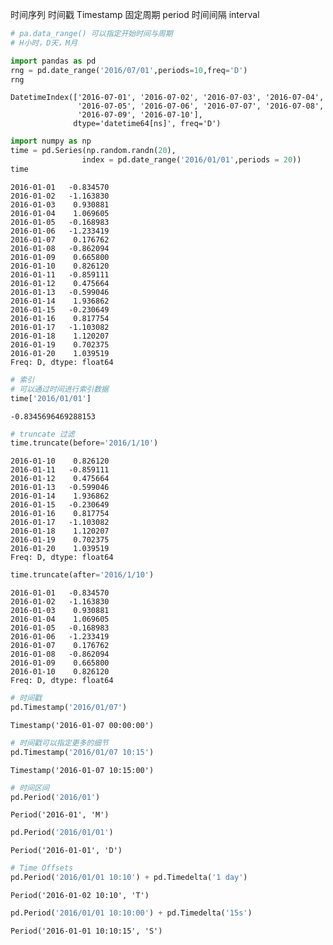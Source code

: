 时间序列
时间戳 Timestamp
固定周期 period
时间间隔 interval

```python
# pa.data_range() 可以指定开始时间与周期
# H小时，D天，M月

import pandas as pd
rng = pd.date_range('2016/07/01',periods=10,freq='D')
rng
```




    DatetimeIndex(['2016-07-01', '2016-07-02', '2016-07-03', '2016-07-04',
                   '2016-07-05', '2016-07-06', '2016-07-07', '2016-07-08',
                   '2016-07-09', '2016-07-10'],
                  dtype='datetime64[ns]', freq='D')




```python
import numpy as np
time = pd.Series(np.random.randn(20),
                index = pd.date_range('2016/01/01',periods = 20))
time
```




    2016-01-01   -0.834570
    2016-01-02   -1.163830
    2016-01-03    0.930881
    2016-01-04    1.069605
    2016-01-05   -0.168983
    2016-01-06   -1.233419
    2016-01-07    0.176762
    2016-01-08   -0.862094
    2016-01-09    0.665800
    2016-01-10    0.826120
    2016-01-11   -0.859111
    2016-01-12    0.475664
    2016-01-13   -0.599046
    2016-01-14    1.936862
    2016-01-15   -0.230649
    2016-01-16    0.817754
    2016-01-17   -1.103082
    2016-01-18    1.120207
    2016-01-19    0.702375
    2016-01-20    1.039519
    Freq: D, dtype: float64




```python
# 索引
# 可以通过时间进行索引数据
time['2016/01/01']
```




    -0.8345696469288153




```python
# truncate 过滤
time.truncate(before='2016/1/10')
```




    2016-01-10    0.826120
    2016-01-11   -0.859111
    2016-01-12    0.475664
    2016-01-13   -0.599046
    2016-01-14    1.936862
    2016-01-15   -0.230649
    2016-01-16    0.817754
    2016-01-17   -1.103082
    2016-01-18    1.120207
    2016-01-19    0.702375
    2016-01-20    1.039519
    Freq: D, dtype: float64




```python
time.truncate(after='2016/1/10')
```




    2016-01-01   -0.834570
    2016-01-02   -1.163830
    2016-01-03    0.930881
    2016-01-04    1.069605
    2016-01-05   -0.168983
    2016-01-06   -1.233419
    2016-01-07    0.176762
    2016-01-08   -0.862094
    2016-01-09    0.665800
    2016-01-10    0.826120
    Freq: D, dtype: float64




```python
# 时间戳
pd.Timestamp('2016/01/07')
```




    Timestamp('2016-01-07 00:00:00')




```python
# 时间戳可以指定更多的细节
pd.Timestamp('2016/01/07 10:15')
```




    Timestamp('2016-01-07 10:15:00')




```python
# 时间区间
pd.Period('2016/01')
```




    Period('2016-01', 'M')




```python
pd.Period('2016/01/01')
```




    Period('2016-01-01', 'D')




```python
# Time Offsets
pd.Period('2016/01/01 10:10') + pd.Timedelta('1 day')
```




    Period('2016-01-02 10:10', 'T')




```python
pd.Period('2016/01/01 10:10:00') + pd.Timedelta('15s')
```




    Period('2016-01-01 10:10:15', 'S')


